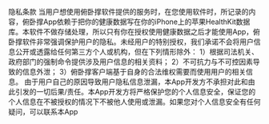 隐私条款
当用户想使用俯卧撑软件提供的服务时，在您使用软件时，所记录的内容，俯卧撑App依赖于把你的健康数据写在你的iPhone上的苹果HealthKit数据库。本软件不做存储处理，所以只有你在授权使用健康数据之后才能使用App，俯卧撑软件非常强调保护用户的隐私。未经用户的特别授权，我们承诺不会将用户信息公开或透露给任何第三方个人或机构，但在下列情形除外：
1）根据司法机关、政府部门的强制命令提供涉及用户信息的相关资料；
2）不可抗力与不可控因素导致的信息外泄；
3）俯卧撑客户端基于自身的合法维权需要而使用用户的相关信息。
由于用户自己的原因导致用户隐私信息泄漏，本App开发方不承担对此和由此引发的一切后果/责任。本App开发方将严格保护您的个人信息安全，保证您的个人信息在不被授权的情况下不被他人使用或泄漏。如果您对个人信息安全有任何疑问，可以联系本App
